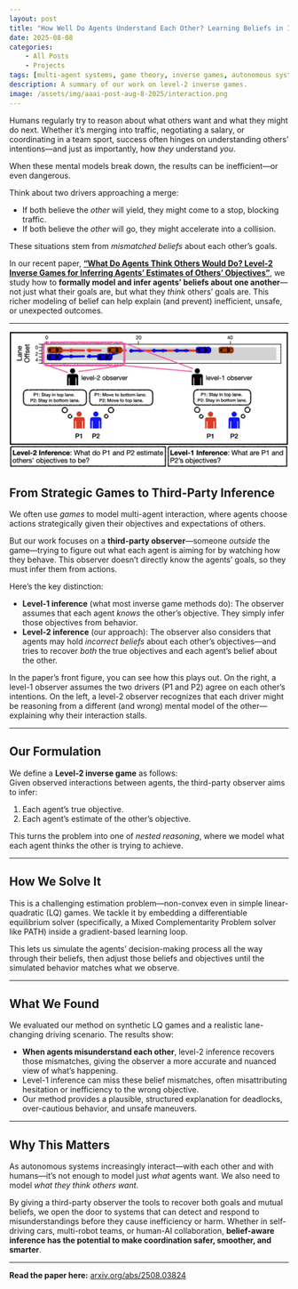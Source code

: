 ```yaml
---
layout: post
title: "How Well Do Agents Understand Each Other? Learning Beliefs in Interactive Settings"
date: 2025-08-08
categories:
    - All Posts
    - Projects
tags: [multi-agent systems, game theory, inverse games, autonomous systems]
description: A summary of our work on level-2 inverse games.
image: /assets/img/aaai-post-aug-8-2025/interaction.png
---
```


Humans regularly try to reason about what others want and what they might do next. Whether it’s merging into traffic, negotiating a salary, or coordinating in a team sport, success often hinges on understanding others’ intentions—and just as importantly, how *they* understand *you*.  

When these mental models break down, the results can be inefficient—or even dangerous.  

Think about two drivers approaching a merge:
- If both believe the *other* will yield, they might come to a stop, blocking traffic.
- If both believe the *other* will go, they might accelerate into a collision.  

These situations stem from *mismatched beliefs* about each other’s goals.

In our recent paper, **[“What Do Agents Think Others Would Do? Level-2 Inverse Games for Inferring Agents’ Estimates of Others’ Objectives”](https://arxiv.org/abs/2508.03824)**, we study how to **formally model and infer agents’ beliefs about one another**—not just what their goals are, but what they *think* others’ goals are. This richer modeling of belief can help explain (and prevent) inefficient, unsafe, or unexpected outcomes.

---

![An overview of our method.](/assets/img/aaai-post-aug-8-2025/method_overview.png)

## From Strategic Games to Third-Party Inference

We often use *games* to model multi-agent interaction, where agents choose actions strategically given their objectives and expectations of others.  

But our work focuses on a **third-party observer**—someone *outside* the game—trying to figure out what each agent is aiming for by watching how they behave. This observer doesn’t directly know the agents’ goals, so they must infer them from actions.

Here’s the key distinction:

- **Level-1 inference** (what most inverse game methods do): The observer assumes that each agent *knows* the other’s objective. They simply infer those objectives from behavior.  
- **Level-2 inference** (our approach): The observer also considers that agents may hold *incorrect beliefs* about each other’s objectives—and tries to recover *both* the true objectives and each agent’s belief about the other.

In the paper’s front figure, you can see how this plays out. On the right, a level-1 observer assumes the two drivers (P1 and P2) agree on each other’s intentions. On the left, a level-2 observer recognizes that each driver might be reasoning from a different (and wrong) mental model of the other—explaining why their interaction stalls.

---

## Our Formulation

We define a **Level-2 inverse game** as follows:  
Given observed interactions between agents, the third-party observer aims to infer:
1. Each agent’s true objective.
2. Each agent’s estimate of the other’s objective.

This turns the problem into one of *nested reasoning*, where we model what each agent thinks the other is trying to achieve.

---

## How We Solve It

This is a challenging estimation problem—non-convex even in simple linear-quadratic (LQ) games. We tackle it by embedding a differentiable equilibrium solver (specifically, a Mixed Complementarity Problem solver like PATH) inside a gradient-based learning loop.  

This lets us simulate the agents’ decision-making process all the way through their beliefs, then adjust those beliefs and objectives until the simulated behavior matches what we observe.

---

## What We Found

We evaluated our method on synthetic LQ games and a realistic lane-changing driving scenario. The results show:

- **When agents misunderstand each other**, level-2 inference recovers those mismatches, giving the observer a more accurate and nuanced view of what’s happening.
- Level-1 inference can miss these belief mismatches, often misattributing hesitation or inefficiency to the wrong objective.
- Our method provides a plausible, structured explanation for deadlocks, over-cautious behavior, and unsafe maneuvers.

---

## Why This Matters

As autonomous systems increasingly interact—with each other and with humans—it’s not enough to model just *what* agents want. We also need to model *what they think others want*.  

By giving a third-party observer the tools to recover both goals and mutual beliefs, we open the door to systems that can detect and respond to misunderstandings before they cause inefficiency or harm. Whether in self-driving cars, multi-robot teams, or human-AI collaboration, **belief-aware inference has the potential to make coordination safer, smoother, and smarter**.

---

**Read the paper here:** [arxiv.org/abs/2508.03824](https://arxiv.org/abs/2508.03824)
